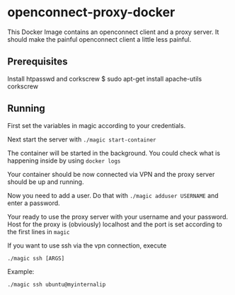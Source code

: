 # openconnect-proxy-docker

This Docker Image contains an openconnect client and a proxy server.
It should make the painful openconnect client a little less painful.

## Prerequisites

Install htpasswd and corkscrew
    $ sudo apt-get install apache-utils corkscrew

## Running

First set the variables in magic according to your credentials.

Next start the server with ```./magic start-container```

The container will be started in the background. You could check what is happening inside by using ```docker logs```

Your container should be now connected via VPN and the proxy server should be up and running.

Now you need to add a user. Do that with ```./magic adduser USERNAME``` and enter a password.

Your ready to use the proxy server with your username and your password.
Host for the proxy is (obviously) localhost and the port is set according to the first lines in ```magic```

If you want to use ssh via the vpn connection, execute

    ./magic ssh [ARGS]

Example:

    ./magic ssh ubuntu@myinternalip
